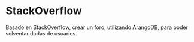 # StackOverflow
Basado en StackOverflow, crear un foro, utilizando ArangoDB, para poder solventar dudas de usuarios.
